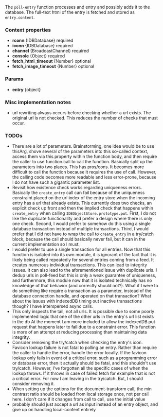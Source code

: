 The `poll-entry` function processes and entry and possibly adds it to the database. The full-text html of the entry is fetched and stored as `entry.content`.

### Context properties
* **rconn** {IDBDatabase} required
* **iconn** {IDBDatabase} required
* **channel** {BroadcastChannel} required
* **console** {Object} required
* **fetch_html_timeout** {Number} optional
* **fetch_image_timeout** {Number} optional

### Params
* **entry** {object}

### Misc implementation notes
* url rewriting always occurs before checking whether a url exists. The original url is not checked. This reduces the number of checks that must occur.

### TODOs
* There are a lot of parameters. Brainstorming, one idea would be to use thisArg, shove several of the parameters into this so-called context, access them via this.property within the function body, and then require the caller to use function.call to call the function. Basically split up the parameters into two places. This has pros/cons. It becomes more difficult to call the function because it requires the use of call. However, the calling code becomes more readable and less error-prone, because I do not have such a gigantic parameter list.
* Revisit how existence check works regarding uniqueness errors. Basically the `create_entry` call can fail because of the uniqueness constraint placed on the url index of the entry store when the incoming entry has a url that already exists. This currently does two checks, an explicit check up front and then the implied check that happens within `create_entry` when calling `IDBObjectStore.prototype.put`. First, I do not like the duplicate functionality and prefer a design where there is only one check. Second, I would prefer to somehow do this using a single database transaction instead of multiple transactions. Third, I would prefer that I did not have to wrap the call to `create_entry` in a try/catch block, because the call should basically never fail, but it can in the current implementation so I must.
* I would prefer to use a single transaction for all entries. Now that this function is isolated into its own module, it is ignorant of the fact that it is likely being called repeatedly for several entries coming from a feed. It creates numerous individual transactions. This can lead to integrity issues. It can also lead to the aforementioned issue with duplicate urls. I dedup urls in poll-feed but this is only a weak guarantee of uniqueness, and furthermore, this module now that it is isolated technically has no knowledge of that behavior (and correctly should not?). What if I were to do something like require a transaction as a parameter, instead of the database connection handle, and operated on that transaction? What about the issues with indexedDB timing out inactive transactions though? I have interspersed async calls.
* This only inspects the tail, not all urls. It is possible due to some poorly implemented logic that one of the other urls in the entry's url list exists in the db At the moment I am more included to allow the indexedDB put request that happens later to fail due to a constraint error. This function is more of an attempt at reducing processing than maintaining data integrity.
* Consider removing the try/catch when checking the entry's icon. Favicon lookup failure is not fatal to polling an entry. Rather than require the caller to handle the error, handle the error locally. If the favicon lookup only fails in event of a critical error, such as a programming error or database error, then it actually should be fatal, and this shouldn't use try/catch. However, I've forgotten all the specific cases of when the lookup throws. If it throws in case of failed fetch for example that is not a critical error. For now I am leaving in the try/catch. But, I should consider removing it.
* When setting up the options for the document-transform call, the min contrast ratio should be loaded from local storage once, not per call here. I don't care if it changes from call to call, use the initial value
* probably should just accept a url as input instead of an entry object, and give up on handling local-content entirely
